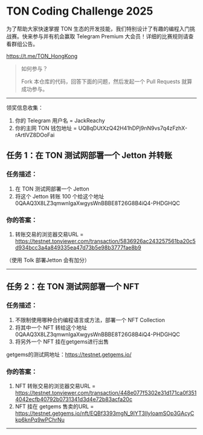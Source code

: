 # TON Coding Challenge 2025 

为了帮助大家快速掌握 TON 生态的开发技能，我们特别设计了有趣的编程入门挑战赛。快来参与并有机会赢取 Telegram Premium 大会员！详细的比赛规则请查看群组公告。

https://t.me/TON_HongKong

> 如何参与？
> 
> Fork 本仓库的代码，回答下面的问题，然后发起一个 Pull Requests 就算成功参与。

---

领奖信息收集：
1. 你的 Telegram 用户名 = JackReachy
2. 你的主网 TON 钱包地址 = UQBqDUtXzQ42H41hDPj9nN9vs7q4zFzhX-rArtIVZ8DOoFai


## 任务 1：在 TON 测试网部署一个 Jetton 并转账

### 任务描述：

1. 在 TON 测试网部署一个 Jetton
2. 将这个 Jetton 转账 100 个给这个地址 0QAAQ3X8LZ3qmwnIgaXwgysWnBBBE8T26G8B4iQ4-PHDGHQC


### 你的答案：

1. 转账交易的浏览器交易URL =  https://testnet.tonviewer.com/transaction/5836926ac243257561ba20c5d934bcc3a4a849335ea47d73b5e98b3777fae8b9

（使用 Tolk 部署Jetton 会有加分）


---

## 任务 2：在 TON 测试网部署一个 NFT

### 任务描述：

1. 不限制使用哪种合约编程语言或方法，部署一个 NFT Collection
2. 将其中一个 NFT 转给这个地址 0QAAQ3X8LZ3qmwnIgaXwgysWnBBBE8T26G8B4iQ4-PHDGHQC
3. 将另外一个 NFT 挂在getgems进行出售

getgems的测试网地址：https://testnet.getgems.io/

### 你的答案：

1. NFT 转账交易的浏览器交易URL =  https://testnet.tonviewer.com/transaction/448e077f5302e31d171ca0f3514042ecfb40792b0731341d3d4e72b83acfa20c
2. NFT 挂在 getgems 售卖的URL =  https://testnet.getgems.io/nft/EQBf3393mgN_9IYT3IlyIoamSOp3GAcyCkp6knPq9wPChrNu


---

